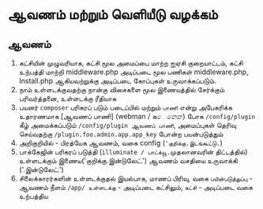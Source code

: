 # ஆவணம் மற்றும் வெளியீடு வழக்கம்

## ஆவணம்
1. கட்சியின் முழுவரியாக, கட்சி மூல அமைப்பை மாற்ற ஐஏசி குறையாட்டம், கட்சி உற்பத்தி மாற்றி middleware.php அடிப்படை மூல பணிகள் middleware.php, Install.php ஆகியவற்றுக்கு அடிப்படை கோப்புகள் உருவாக்கப்படும்.
2. நாம் உள்ளடக்குவதற்கு நான்கு விசைகளை மூல இணையத்தில் சேர்க்கும் பரிவர்த்தனை, உள்ளடக்கு ரீதியாக
3. பயனர் `composer` பரிகரப் படும் படைப்பில் மற்றும் `பாணி` என்று அபேகரிக்க உதாரணமாக [ஆவணப் பாணி] (webman / கෙනෙන) போக `/config/plugin` கீழ் அமைக்கப்படும் `/config/plugin ஆவணப் பாணி`, அமைப்புகள் தெரிவு செய்வதற்கு `/plugin.foo.admin.app.app_key` போன்ற பயன்படுத்தும்
4. அறிகுறியில் - பிரத்யேக ஆவணம், வகை config (`'குறிக்கு.இடங்கூட்டு.`)
5. பாக்கேஜின் பரிகரப் படுத்தி (`illuminate / பாட்க்யூ.`முதலானவரின் திட்டத்தில்) உள்ளடக்கும் இணைய('குறிக்கு.இன்டுலேட்.') ஆவணம் வசதியை உருவாக்கி ('.இன்டுலேட்.')
6. சிலைக்காரர்களின் உள்ளடக்குதல் இயல்பாக, மாணப் பிரிவு, வகை `பயின்படுத்துப்பு` - ஆவணம் நீளம் `/app/ உள்ளடக்கு` - அடிப்படை கட்சிலும், `கட்சி` - அடிப்படை வகை உற்பத்திய

